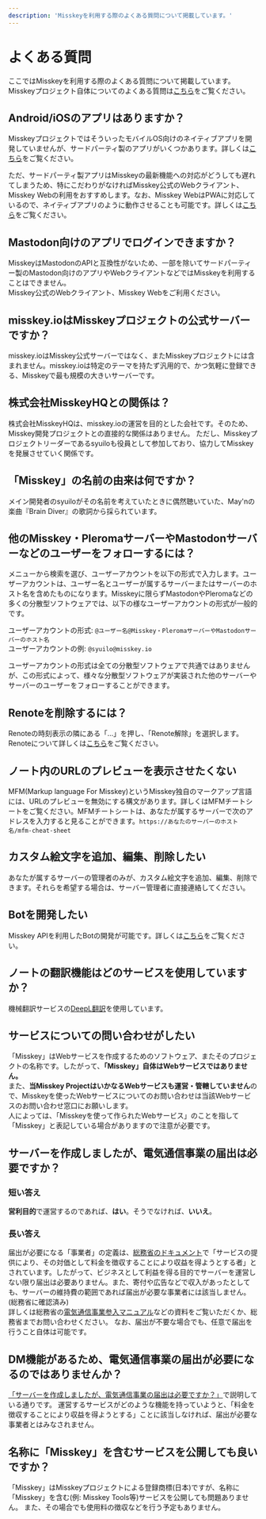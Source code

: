 ```yaml
---
description: 'Misskeyを利用する際のよくある質問について掲載しています。'
---
```


# よくある質問
ここではMisskeyを利用する際のよくある質問について掲載しています。<br>
Misskeyプロジェクト自体についてのよくある質問は[こちら](../../about-misskey#よくある質問)をご覧ください。

## Android/iOSのアプリはありますか？
MisskeyプロジェクトではそういったモバイルOS向けのネイティブアプリを開発していませんが、サードパーティ製のアプリがいくつかあります。詳しくは[こちら](./apps)をご覧ください。<br>

ただ、サードパーティ製アプリはMisskeyの最新機能への対応がどうしても遅れてしまうため、特にこだわりがなければMisskey公式のWebクライアント、Misskey Webの利用をおすすめします。なお、Misskey WebはPWAに対応しているので、ネイティブアプリのように動作させることも可能です。詳しくは[こちら](/docs/for-users/stepped-guides/how-to-use-pwa/)をご覧ください。

## Mastodon向けのアプリでログインできますか？
MisskeyはMastodonのAPIと互換性がないため、一部を除いてサードパーティー製のMastodon向けのアプリやWebクライアントなどではMisskeyを利用することはできません。<br>
Misskey公式のWebクライアント、Misskey Webをご利用ください。

## misskey.ioはMisskeyプロジェクトの公式サーバーですか？
misskey.ioはMisskey公式サーバーではなく、またMisskeyプロジェクトには含まれません。misskey.ioは特定のテーマを持たず汎用的で、かつ気軽に登録できる、Misskeyで最も規模の大きいサーバーです。

## 株式会社MisskeyHQとの関係は？
株式会社MisskeyHQは、misskey.ioの運営を目的とした会社です。そのため、Misskey開発プロジェクトとの直接的な関係はありません。
ただし、Misskeyプロジェクトリーダーであるsyuiloも役員として参加しており、協力してMisskeyを発展させていく関係です。

## 「Misskey」の名前の由来は何ですか？
メイン開発者のsyuiloがその名前を考えていたときに偶然聴いていた、May'nの楽曲『Brain Diver』の歌詞から採られています。

## 他のMisskey・PleromaサーバーやMastodonサーバーなどのユーザーをフォローするには？
メニューから検索を選び、ユーザーアカウントを以下の形式で入力します。ユーザーアカウントは、ユーザー名とユーザーが属するサーバーまたはサーバーのホスト名を含めたものになります。Misskeyに限らずMastodonやPleromaなどの多くの分散型ソフトウェアでは、以下の様なユーザーアカウントの形式が一般的です。<br>

ユーザーアカウントの形式: `@ユーザー名@Misskey・PleromaサーバーやMastodonサーバーのホスト名`<br>
ユーザーアカウントの例: `@syuilo@misskey.io`<br>

ユーザーアカウントの形式は全ての分散型ソフトウェアで共通ではありませんが、この形式によって、様々な分散型ソフトウェアが実装された他のサーバーやサーバーのユーザーをフォローすることができます。

## Renoteを削除するには？
Renoteの時刻表示の隣にある「...」を押し、「Renote解除」を選択します。<br>
Renoteについて詳しくは[こちら](../features/note/#renote)をご覧ください。

## ノート内のURLのプレビューを表示させたくない
MFM(Markup language For Misskey)というMisskey独自のマークアップ言語には、URLのプレビューを無効にする構文があります。詳しくはMFMチートシートをご覧ください。MFMチートシートは、あなたが属するサーバーで次のアドレスを入力すると見ることができます。`https://あなたのサーバーのホスト名/mfm-cheat-sheet`

## カスタム絵文字を追加、編集、削除したい
あなたが属するサーバーの管理者のみが、カスタム絵文字を追加、編集、削除できます。それらを希望する場合は、サーバー管理者に直接連絡してください。

## Botを開発したい
Misskey APIを利用したBotの開発が可能です。詳しくは[こちら](../../for-developers/api/)をご覧ください。

## ノートの翻訳機能はどのサービスを使用していますか？
機械翻訳サービスの[DeepL翻訳](https://www.deepl.com/)を使用しています。

## サービスについての問い合わせがしたい
「Misskey」はWebサービスを作成するためのソフトウェア、またそのプロジェクトの名称です。したがって、<b>「Misskey」自体はWebサービスではありません。</b><br>
また、<b>当Misskey ProjectはいかなるWebサービスも運営・管轄していません</b>ので、Misskeyを使ったWebサービスについてのお問い合わせは当該Webサービスのお問い合わせ窓口にお願いします。<br>
人によっては、「Misskeyを使って作られたWebサービス」のことを指して「Misskey」と表記している場合がありますので注意が必要です。

## サーバーを作成しましたが、電気通信事業の届出は必要ですか？
### 短い答え
**営利目的**で運営するのであれば、**はい**。そうでなければ、**いいえ**。

### 長い答え
届出が必要になる「事業者」の定義は、[総務省のドキュメント](https://www.soumu.go.jp/main_content/000477428.pdf)で「サービスの提供により、その対価として料⾦を徴収することにより収益を得ようとする者」とされています。したがって、ビジネスとして利益を得る目的でサーバーを運営しない限り届出は必要ありません。また、寄付や広告などで収入があったとしても、サーバーの維持費の範囲であれば届出が必要な事業者には該当しません。(総務省に確認済み)<br>
詳しくは総務省の[電気通信事業参入マニュアル](https://www.soumu.go.jp/main_content/000477428.pdf)などの資料をご覧いただくか、総務省までお問い合わせください。
なお、届出が不要な場合でも、任意で届出を行うこと自体は可能です。

## DM機能があるため、電気通信事業の届出が必要になるのではありませんか？
[「サーバーを作成しましたが、電気通信事業の届出は必要ですか？」](#サーバーを作成しましたが電気通信事業の届出は必要ですか)で説明している通りです。
運営するサービスがどのような機能を持っていようと、「料⾦を徴収することにより収益を得ようとする」ことに該当しなければ、届出が必要な事業者とはみなされません。

## 名称に「Misskey」を含むサービスを公開しても良いですか？
「Misskey」はMisskeyプロジェクトによる登録商標(日本)ですが、名称に「Misskey」を含む(例: Misskey Tools等)サービスを公開しても問題ありません。
また、その場合でも使用料の徴収などを行う予定もありません。
